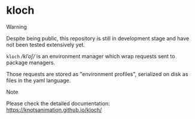 # kloch

> [!WARNING]
> Despite being public, this repository is still in development stage and
> have not been tested extensively yet.

``kloch`` _/klˈoʃ/_ is an environment manager which wrap requests sent to
package managers.

Those requests are stored as "environment profiles", serialized on disk
as files in the yaml language.

> [!NOTE]  
> Please check the detailed documentation: https://knotsanimation.github.io/kloch/
